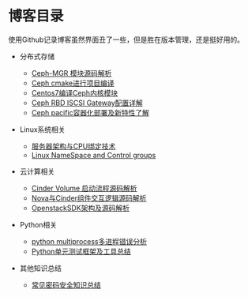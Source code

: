 # 博客目录

使用Github记录博客虽然界面丑了一些，但是胜在版本管理，还是挺好用的。



- 分布式存储
  - [Ceph-MGR 模块源码解析](article/Ceph/ceph_mgr模块解析与源码解读/ceph_mgr详细介绍.md)
  - [Ceph cmake进行项目编译](article/Ceph/ceph编译开发cmake/ceph_cmake.md)
  - [Centos7编译Ceph内核模块](article/Ceph/Ceph内核模块编译及调试/ceph内核编译及调试.md)
  - [Ceph RBD ISCSI Gateway配置详解](article/Ceph/rbd-iscsi-gateway详细配置/ceph-iscsi-gateway-with-lio.md)
  - [Ceph pacific容器化部署及新特性了解](./article/Ceph/centos8容器化部署ceph-pacific/Ceph-Pacific-deploy-with-container.md)
  
- Linux系统相关
  - [服务器架构与CPU绑定技术](article/Linux/CPU绑定技术/CPU绑定技术.md)
  - [Linux NameSpace and Control groups](article/Linux/Linux_NS_and_CGroups/linux_namespace_and_cgroups.md)
- 云计算相关
  - [Cinder Volume 启动流程源码解析](article/OpenStack/cinder-volume启动流程/cinder-volume启动流程解析.md)
  - [Nova与Cinder组件交互逻辑源码解析](article/OpenStack/nova与cinder的存储交互/Nova与Cinder的交互.md)
  - [OpenstackSDK架构及源码解析](article/OpenStack/openstacksdk详解/openstacksdk详解.md)

- Python相关
  - [python multiprocess多进程错误分析](article/Python/multiprocess多进程异常/multprocess_exception.md)
  - [Python单元测试框架及工具总结](article/Python/python单元测试工具汇总/单元测试知识汇总.md)

- 其他知识总结
  - [常见密码安全知识总结](article/others/密码知识/密码安全基础知识.md)

